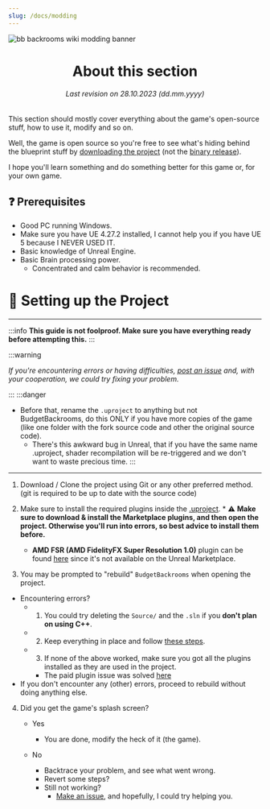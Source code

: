 ```yaml
---
slug: /docs/modding
---
```


![bb backrooms wiki modding banner](https://user-images.githubusercontent.com/32200281/232258762-98b0885e-b8b1-42fe-a3d9-62c8b9c530c2.png)
<div align="center">

# About this section
###### Last revision on 28.10.2023 (dd.mm.yyyy)
</div>

This section should mostly cover everything about the game's open-source stuff, how to use it, modify and so on.

Well, the game is open source so you're free to see what's hiding behind the blueprint stuff by [downloading the project](https://github.com/DavidJoacaRo/Budget-Backrooms/releases) (not the [binary release](https://github.com/DavidJoacaRo/Budget-Backrooms/releases)).

I hope you'll learn something and do something better for this game or, for your own game.

## ❓ Prerequisites

* Good PC running Windows.
* Make sure you have UE 4.27.2 installed, I cannot help you if you have UE 5 because I NEVER USED IT.
* Basic knowledge of Unreal Engine.
* Basic Brain processing power.
    * Concentrated and calm behavior is recommended.


# 📁 Setting up the Project
---

:::info
**This guide is not foolproof. Make sure you have everything ready before attempting this.**
:::


:::warning

*If you're encountering errors or having difficulties, [post an issue](https://github.com/DavidJoacaRo/Budget-Backrooms/issues) and, with your cooperation, we could try fixing your problem.*

:::
:::danger
* Before that, rename the `.uproject` to anything but not BudgetBackrooms, do this ONLY if you have more copies of the game (like one folder with the fork source code and other the original source code).
    * There's this awkward bug in Unreal, that if you have the same name .uproject, shader recompilation will be re-triggered and we don't want to waste precious time.
:::

---

1. Download / Clone the project using Git or any other preferred method. (git is required to be up to date with the source code)

2. Make sure to install the required plugins inside the [.uproject](https://github.com/DavidJoacaRo/Budget-Backrooms/blob/main/BudgetBackrooms.uproject).
        * ⚠ **Make sure to download & install the Marketplace plugins, and then open the project. Otherwise you'll run into errors, so best advice to install them before.**
    * **AMD FSR (AMD FidelityFX Super Resolution 1.0)** plugin can be found [here](https://gpuopen.com/fidelityfx-superresolution/) since it's not available on the Unreal Marketplace.

3. You may be prompted to "rebuild" `BudgetBackrooms` when opening the project.
* Encountering errors?
    * 1. You could try deleting the `Source/` and the `.sln` if you **don't plan on using C++**.
    * 2. Keep everything in place and follow [these steps](https://github.com/DavidJoacaRo/Budget-Backrooms/issues/27#issuecomment-1546723543).
    * 3. If none of the above worked, make sure you got all the plugins installed as they are used in the project.
        * The paid plugin issue was solved [here](https://github.com/DavidJoacaRo/Budget-Backrooms/pull/28)
* If you don't encounter any (other) errors, proceed to rebuild without doing anything else.

4. Did you get the game's splash screen?
    * Yes
        * You are done, modify the heck of it (the game).

    * No
        * Backtrace your problem, and see what went wrong.
        * Revert some steps?
        * Still not working?
            * [Make an issue](https://github.com/DavidJoacaRo/Budget-Backrooms/issues/new), and hopefully, I could try helping you.

